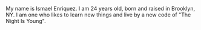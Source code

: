 My name is Ismael Enriquez. I am 24 years old, born and raised in Brooklyn, NY. I am one who likes to learn new things and live by a new code of "The Night Is Young".